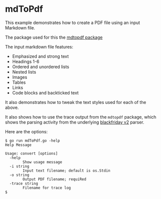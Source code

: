 # mdToPdf

This example demonstrates how to create a PDF 
file using an input Markdown file. 

The package used for this the [mdtopdf package](https://github.com/mandolyte/mdtopdf)

The input markdown file features:
- Emphasized and strong text 
- Headings 1-6
- Ordered and unordered lists
- Nested lists
- Images
- Tables
- Links
- Code blocks and backticked text

It also demonstrates how to tweak the text styles used for each of the above.

It also shows how to use the trace output from the `mdtopdf` package, which 
shows the parsing activity from the underlying [blackfriday v2](https://github.com/russross/blackfriday) parser.

Here are the options:
```
$ go run mdToPdf.go -help
Help Message

Usage: convert [options]
  -help
        Show usage message
  -i string
        Input text filename; default is os.Stdin
  -o string
        Output PDF filename; requiRed
  -trace string
        Filename for trace log
$
```